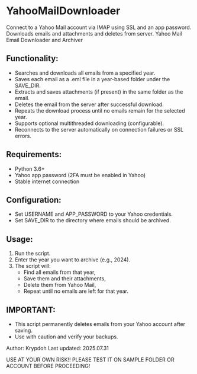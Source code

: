 # YahooMailDownloader
Connect to a Yahoo Mail account via IMAP using SSL and an app password. Downloads emails and attachments and deletes from server.
Yahoo Mail Email Downloader and Archiver

Functionality:
-------------
- Searches and downloads all emails from a specified year.
- Saves each email as a .eml file in a year-based folder under the SAVE_DIR.
- Extracts and saves attachments (if present) in the same folder as the email.
- Deletes the email from the server after successful download.
- Repeats the download process until no emails remain for the selected year.
- Supports optional multithreaded downloading (configurable).
- Reconnects to the server automatically on connection failures or SSL errors.

Requirements:
-------------
- Python 3.6+
- Yahoo app password (2FA must be enabled in Yahoo)
- Stable internet connection

Configuration:
--------------
- Set USERNAME and APP_PASSWORD to your Yahoo credentials.
- Set SAVE_DIR to the directory where emails should be archived.

Usage:
------
1. Run the script.
2. Enter the year you want to archive (e.g., 2024).
3. The script will:
   - Find all emails from that year,
   - Save them and their attachments,
   - Delete them from Yahoo Mail,
   - Repeat until no emails are left for that year.

IMPORTANT:
----------
- This script permanently deletes emails from your Yahoo account after saving.
- Use with caution and verify your backups.

Author: Krypdoh
Last updated: 2025.07.31

USE AT YOUR OWN RISK!! PLEASE TEST IT ON SAMPLE FOLDER OR ACCOUNT BEFORE PROCEEDING! 
